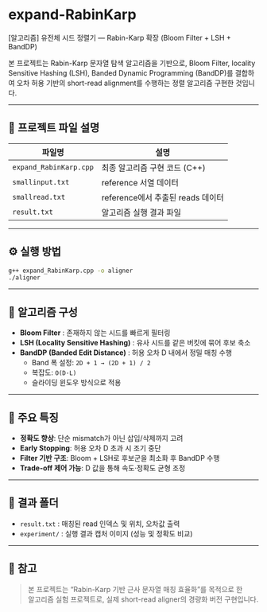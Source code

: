# expand-RabinKarp  
[알고리즘] 유전체 시드 정렬기 — Rabin-Karp 확장 (Bloom Filter + LSH + BandDP)

본 프로젝트는 Rabin-Karp 문자열 탐색 알고리즘을 기반으로, Bloom Filter, locality Sensitive Hashing (LSH), Banded Dynamic Programming (BandDP)를 결합하여 오차 허용 기반의 short-read alignment를 수행하는 정렬 알고리즘 구현한 것입니다.

---

## 📂 프로젝트 파일 설명

| 파일명 | 설명 |
|--------|------|
| `expand_RabinKarp.cpp` | 최종 알고리즘 구현 코드 (C++) |
| `smallinput.txt` | reference 서열 데이터 |
| `smallread.txt` | reference에서 추출된 reads 데이터 |
| `result.txt` | 알고리즘 실행 결과 파일 |

---

## ⚙️ 실행 방법

```bash
g++ expand_RabinKarp.cpp -o aligner
./aligner
```

---

## 🧩 알고리즘 구성

- **Bloom Filter** : 존재하지 않는 시드를 빠르게 필터링  
- **LSH (Locality Sensitive Hashing)** : 유사 시드를 같은 버킷에 묶어 후보 축소  
- **BandDP (Banded Edit Distance)** : 허용 오차 D 내에서 정밀 매칭 수행  
  - Band 폭 설정: `2D + 1 → (2D + 1) / 2`  
  - 복잡도: `O(D·L)`  
  - 슬라이딩 윈도우 방식으로 적용  

---

## 🧠 주요 특징

- **정확도 향상**: 단순 mismatch가 아닌 삽입/삭제까지 고려  
- **Early Stopping**: 허용 오차 D 초과 시 조기 중단  
- **Filter 기반 구조**: Bloom + LSH로 후보군을 최소화 후 BandDP 수행  
- **Trade-off 제어 가능**: D 값을 통해 속도·정확도 균형 조정  

---

## 📸 결과 폴더

- `result.txt` : 매칭된 read 인덱스 및 위치, 오차값 출력  
- `experiment/` : 실행 결과 캡처 이미지 (성능 및 정확도 비교)  

---

## 🧾 참고
> 본 프로젝트는 “Rabin-Karp 기반 근사 문자열 매칭 효율화”를 목적으로 한  
> 알고리즘 실험 프로젝트로, 실제 short-read aligner의 경량화 버전 구현입니다.
